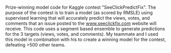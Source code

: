 Prize-winning model code for Kaggle contest "SeeClickPredictFix". The purpose of the contest is to train a model (as scored by RMSLE) using supervised learning that will accurately predict the views, votes, and comments that an issue posted to the www.seeclickfix.com website will receive.  This code uses a segment based ensemble to generate predictions for the 3 targets (views, votes, and comments).  My teammate and I used this model in combination with his to create a winning model for the contest, defeating >500 other teams.
